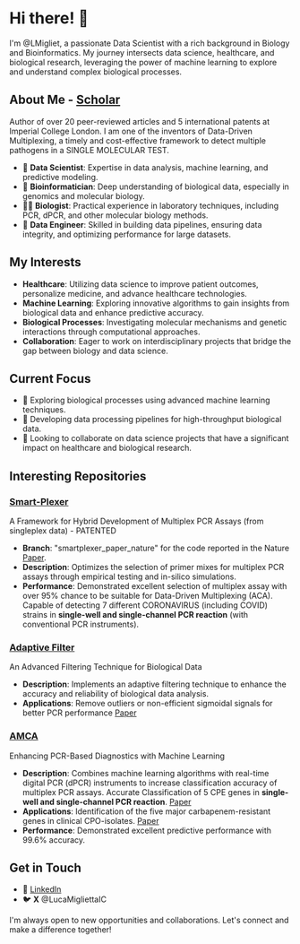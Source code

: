 # Hi there! 👋

I'm @LMigliet, a passionate Data Scientist with a rich background in Biology and Bioinformatics. My journey intersects data science, healthcare, and biological research, leveraging the power of machine learning to explore and understand complex biological processes.

## About Me - [Scholar](https://scholar.google.com/citations?user=msNVZbcAAAAJ&hl=en)

Author of over 20 peer-reviewed articles and 5 international patents at Imperial College London. I am one of the inventors of Data-Driven Multiplexing, a timely and cost-effective framework to detect multiple pathogens in a SINGLE MOLECULAR TEST.


- 🌟 **Data Scientist**: Expertise in data analysis, machine learning, and predictive modeling.
- 🧬 **Bioinformatician**: Deep understanding of biological data, especially in genomics and molecular biology.
- 🧑‍🔬 **Biologist**: Practical experience in laboratory techniques, including PCR, dPCR, and other molecular biology methods.
- 💼 **Data Engineer**: Skilled in building data pipelines, ensuring data integrity, and optimizing performance for large datasets.

## My Interests

- **Healthcare**: Utilizing data science to improve patient outcomes, personalize medicine, and advance healthcare technologies.
- **Machine Learning**: Exploring innovative algorithms to gain insights from biological data and enhance predictive accuracy.
- **Biological Processes**: Investigating molecular mechanisms and genetic interactions through computational approaches.
- **Collaboration**: Eager to work on interdisciplinary projects that bridge the gap between biology and data science.

## Current Focus

- 🌱 Exploring biological processes using advanced machine learning techniques.
- 🔬 Developing data processing pipelines for high-throughput biological data.
- 🤝 Looking to collaborate on data science projects that have a significant impact on healthcare and biological research.

## Interesting Repositories

### [Smart-Plexer](https://github.com/LMigliet/SmartPlexer)
A Framework for Hybrid Development of Multiplex PCR Assays (from singleplex data) - PATENTED

- **Branch**: "smartplexer_paper_nature" for the code reported in the Nature [Paper](https://www.nature.com/articles/s42003-023-05235-w).
- **Description**: Optimizes the selection of primer mixes for multiplex PCR assays through empirical testing and in-silico simulations.
- **Performance**: Demonstrated excellent selection of multiplex assay with over 95% chance to be suitable for Data-Driven Multiplexing (ACA). Capable of detecting 7 different CORONAVIRUS (including COVID) strains in **single-well and single-channel PCR reaction** (with conventional PCR instruments).

### [Adaptive Filter](https://github.com/LMigliet/AdaptiveFiltering)
An Advanced Filtering Technique for Biological Data

- **Description**: Implements an adaptive filtering technique to enhance the accuracy and reliability of biological data analysis.
- **Applications**: Remove outliers or non-efficient sigmoidal signals for better PCR performance [Paper](https://pubs.acs.org/doi/full/10.1021/acs.analchem.2c01883)

### [AMCA](https://github.com/LMigliet/pyAMCA_5plex)
Enhancing PCR-Based Diagnostics with Machine Learning

- **Description**: Combines machine learning algorithms with real-time digital PCR (dPCR) instruments to increase classification accuracy of multiplex PCR assays. Accurate Classification of 5 CPE genes in **single-well and single-channel PCR reaction**. [Paper](https://pubs.acs.org/doi/abs/10.1021/acs.analchem.0c02253)
- **Applications**: Identification of the five major carbapenem-resistant genes in clinical CPO-isolates. [Paper](https://www.frontiersin.org/journals/molecular-biosciences/articles/10.3389/fmolb.2021.775299/full)
- **Performance**: Demonstrated excellent predictive performance with 99.6% accuracy.

## Get in Touch
- 💼 [LinkedIn](https://www.linkedin.com/in/lucamigliettabiotech)
- 🐦 **X** @LucaMigliettaIC

I'm always open to new opportunities and collaborations. Let's connect and make a difference together!

<!---
LMigliet/LMigliet is a ✨ special ✨ repository because its `README.md` (this file) appears on your GitHub profile.
You can click the Preview link to take a look at your changes.
--->

